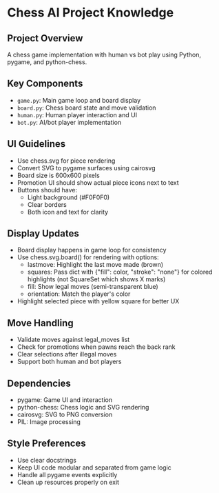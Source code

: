 # Chess AI Project Knowledge

## Project Overview
A chess game implementation with human vs bot play using Python, pygame, and python-chess.

## Key Components
- `game.py`: Main game loop and board display
- `board.py`: Chess board state and move validation
- `human.py`: Human player interaction and UI
- `bot.py`: AI/bot player implementation

## UI Guidelines
- Use chess.svg for piece rendering
- Convert SVG to pygame surfaces using cairosvg
- Board size is 600x600 pixels
- Promotion UI should show actual piece icons next to text
- Buttons should have:
  - Light background (#F0F0F0)
  - Clear borders
  - Both icon and text for clarity

## Display Updates
- Board display happens in game loop for consistency
- Use chess.svg.board() for rendering with options:
  - lastmove: Highlight the last move made (brown)
  - squares: Pass dict with {"fill": color, "stroke": "none"} for colored highlights (not SquareSet which shows X marks)
  - fill: Show legal moves (semi-transparent blue)
  - orientation: Match the player's color
- Highlight selected piece with yellow square for better UX

## Move Handling
- Validate moves against legal_moves list
- Check for promotions when pawns reach the back rank
- Clear selections after illegal moves
- Support both human and bot players

## Dependencies
- pygame: Game UI and interaction
- python-chess: Chess logic and SVG rendering
- cairosvg: SVG to PNG conversion
- PIL: Image processing

## Style Preferences
- Use clear docstrings
- Keep UI code modular and separated from game logic
- Handle all pygame events explicitly
- Clean up resources properly on exit

